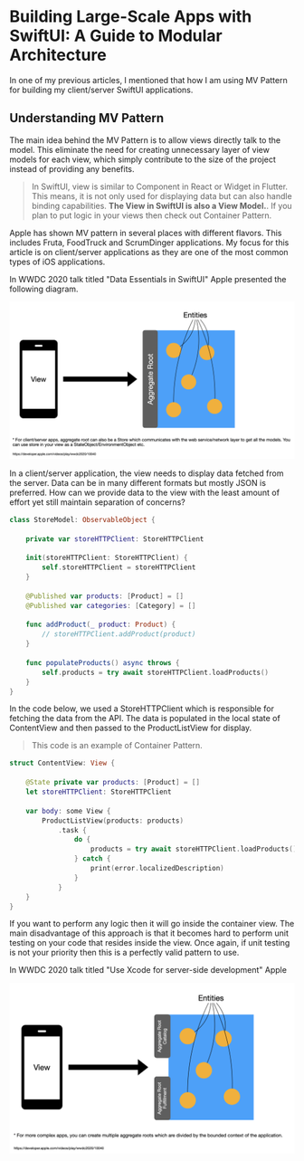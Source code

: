 # Building Large-Scale Apps with SwiftUI: A Guide to Modular Architecture

In one of my previous articles, I mentioned that how I am using MV Pattern for building my client/server SwiftUI applications. 

## Understanding MV Pattern 

The main idea behind the MV Pattern is to allow views directly talk to the model. This eliminate the need for creating unnecessary layer of view models for each view, which simply contribute to the size of the project instead of providing any benefits.  

> In SwiftUI, view is similar to Component in React or Widget in Flutter. This means, it is not only used for displaying data but can also handle binding capabilities. **The View in SwiftUI is also a View Model.**. If you plan to put logic in your views then check out Container Pattern.    

Apple has shown MV pattern in several places with different flavors. This includes Fruta, FoodTruck and ScrumDinger applications. My focus for this article is on client/server applications as they are one of the most common types of iOS applications. 

In WWDC 2020 talk titled "Data Essentials in SwiftUI" Apple presented the following diagram. 

![Aggregate Root](/images/aggre-root.png)

In a client/server application, the view needs to display data fetched from the server. Data can be in many different formats but mostly JSON is preferred. How can we provide data to the view with the least amount of effort yet still maintain separation of concerns? 

``` swift 
class StoreModel: ObservableObject {
    
    private var storeHTTPClient: StoreHTTPClient
    
    init(storeHTTPClient: StoreHTTPClient) {
        self.storeHTTPClient = storeHTTPClient
    }
    
    @Published var products: [Product] = []
    @Published var categories: [Category] = []
    
    func addProduct(_ product: Product) {
        // storeHTTPClient.addProduct(product)
    }
    
    func populateProducts() async throws {
        self.products = try await storeHTTPClient.loadProducts()
    }
}
```


In the code below, we used a StoreHTTPClient which is responsible for fetching the data from the API. The data is populated in the local state of ContentView and then passed to the ProductListView for display. 

> This code is an example of Container Pattern. 

``` swift 
struct ContentView: View {
    
    @State private var products: [Product] = []
    let storeHTTPClient: StoreHTTPClient
    
    var body: some View {
        ProductListView(products: products)
            .task {
                do {
                    products = try await storeHTTPClient.loadProducts()
                } catch {
                    print(error.localizedDescription)
                }
            }
    }
}
```

If you want to perform any logic then it will go inside the container view. The main disadvantage of this approach is that it becomes hard to perform unit testing on your code that resides inside the view. Once again, if unit testing is not your priority then this is a perfectly valid pattern to use. 





In WWDC 2020 talk titled "Use Xcode for server-side development" Apple 



![Multiple Aggregate Root](/images/mul-aggregate-root.png)



